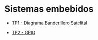 # Sistemas embebidos

- [TP1 - Diagrama Banderillero Satelital](https://github.com/mollykei/embebidos-fiuba/tree/master/TP1)

- [TP2 - GPIO](https://github.com/mollykei/embebidos-fiuba/tree/master/TP2)
